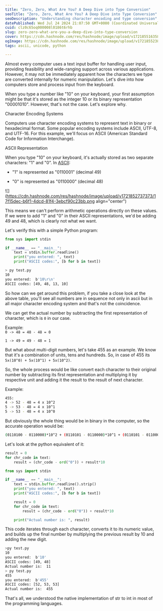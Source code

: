```yaml
---
title: "Zero, Zero, What Are You? A Deep Dive into Type Conversion"
seoTitle: "Zero, Zero, What Are You? A Deep Dive into Type Conversion"
seoDescription: "Understanding character encoding and type conversion"
datePublished: Wed Jul 24 2024 21:07:50 GMT+0000 (Coordinated Universal Time)
cuid: clz0c65oq000008l0186t6rhb
slug: zero-zero-what-are-you-a-deep-dive-into-type-conversion
cover: https://cdn.hashnode.com/res/hashnode/image/upload/v1721855163589/9d8eb72e-5ce8-445d-86a7-f27ed4c7c3f3.jpeg
ogImage: https://cdn.hashnode.com/res/hashnode/image/upload/v1721855238265/f073ffb1-ec5f-47ff-8e01-457fad75c8b7.jpeg
tags: ascii, unicode, python

---
```


Almost every computer uses a text input buffer for handling user input, providing feasibility and wide-ranging support across various applications. However, it may not be immediately apparent how the characters we type are converted internally for numeric manipulation. Let's dive into how computers store and process input from the keyboard.

When you type a number like "10" on your keyboard, your first assumption might be that it's stored as the integer 10 or its binary representation "00001010". However, that's not the case. Let's explore why.

Character Encoding Systems

Computers use character encoding systems to represent text in binary or hexadecimal format. Some popular encoding systems include ASCII, UTF-8, and UTF-16. For this example, we'll focus on ASCII (American Standard Code for Information Interchange).

ASCII Representation

When you type "10" on your keyboard, it's actually stored as two separate characters: "1" and "0". In [ASCII](https://en.wikipedia.org/wiki/ASCII):

* "1" is represented as "0110001" (decimal 49)
    
* "0" is represented as "0110000" (decimal 48)
    

![](https://cdn.hashnode.com/res/hashnode/image/upload/v1721852737373/17f15dec-b6f1-4dcd-81f4-3ebcf90c23bb.png align="center")

This means we can't perform arithmetic operations directly on these values. If we were to add "1" and "0" in their ASCII representations, we'd be adding 49 and 48, which is clearly not what we want.

Let's verify this with a simple Python program:

```python
from sys import stdin

if __name__ == "__main__":
    text = stdin.buffer.readline()
    print("you entered: ", text)
    print("ASCII codes:", [b for b in text])
```

```bash
> py test.py
10
you entered:  b'10\r\n'
ASCII codes: [49, 48, 13, 10]
```

So how can we get around this problem, if you take a close look at the above table, you'll see all numbers are in sequence not only in ascii but in all major character encoding system and that's not the coincidence.

We can get the actual number by subtracting the first representation of character, which is `0` in our case.

Example:  
`0 -> 48 = 48 - 48 = 0`

`1 -> 49 = 49 - 48 = 1`

But what about multi-digit numbers, let's take 455 as an example. We know that it's a combination of units, tens and hundreds. So, in case of 455 its `5x(10^0) + 5x(10^1) + 5x(10^2)`.

So, the whole process would be like convert each character to their original number by subtracting its first representation and multiplying it by respective unit and adding it the result to the result of next character.

Example:

```bash
455:
4 -> 52 - 48 = 4 x 10^2
5 -> 53 - 48 = 4 x 10^1
5 -> 53 - 48 = 4 x 10^0
```

But obviously the whole thing would be in binary in the computer, so the accurate operation would be:  

```bash
(0110100 - 0110000)*10^2 + (0110101 - 0110000)*10^1 + (0110101 - 0110000)*10^0	
```

Let's look at the python equivalent of it:  

```python
result = 0
for chr_code in text:
    result = (chr_code - ord("0")) + result*10
```

```python
from sys import stdin

if __name__ == "__main__":
    text = stdin.buffer.readline().strip()
    print("you entered: ", text)
    print("ASCII codes:", [b for b in text])

    result = 0
    for chr_code in text:
        result = (chr_code - ord("0")) + result*10

    print("Actual number is: ", result)
```

This code iterates through each character, converts it to its numeric value, and builds up the final number by multiplying the previous result by 10 and adding the new digit.

```bash
>py test.py
10
you entered:  b'10'
ASCII codes: [49, 48]
Actual number is:  11
> py test.py
455
you entered:  b'455'
ASCII codes: [52, 53, 53]
Actual number is:  455
```

  
That's all, we understood the native implementation of str to int in most of the programming languages.